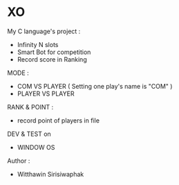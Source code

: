 # XO
My C language's project :
- Infinity N slots
- Smart Bot for competition
- Record score in Ranking

MODE : 
- COM VS PLAYER  ( Setting one play's name is "COM" )
- PLAYER VS PLAYER 

RANK & POINT : 
- record point of players in file 

DEV & TEST on
- WINDOW OS 

Author :
- Witthawin Sirisiwaphak
